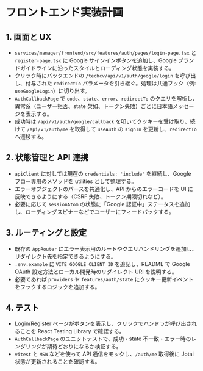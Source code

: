 # フロントエンド実装計画

## 1. 画面と UX
- `services/manager/frontend/src/features/auth/pages/login-page.tsx` と `register-page.tsx` に Google サインインボタンを追加し、Google ブランドガイドラインに沿ったスタイルとローディング状態を実装する。
- クリック時にバックエンドの `/techcv/api/v1/auth/google/login` を呼び出し、付与された `redirectTo` パラメータを引き継ぐ。処理は共通フック（例: `useGoogleLogin`）に切り出す。
- `AuthCallbackPage` で `code`、`state`、`error`、`redirectTo` のクエリを解析し、異常系（ユーザー拒否、state 欠如、トークン失敗）ごとに日本語メッセージを表示する。
- 成功時は `/api/v1/auth/google/callback` を叩いてクッキーを受け取り、続けて `/api/v1/auth/me` を取得して `useAuth` の `signIn` を更新し、`redirectTo` へ遷移する。

## 2. 状態管理と API 連携
- `apiClient` に対しては現在の `credentials: 'include'` を継続し、Google フロー専用のメソッドを utilities として整理する。
- エラーオブジェクトのパースを共通化し、API からのエラーコードを UI に反映できるようにする（CSRF 失敗、トークン期限切れなど）。
- 必要に応じて `sessionAtom` の状態に「Google 認証中」ステータスを追加し、ローディングスピナーなどでユーザーにフィードバックする。

## 3. ルーティングと設定
- 既存の `AppRouter` にエラー表示用のルートやクエリハンドリングを追加し、リダイレクト先を指定できるようにする。
- `.env.example` に `VITE_GOOGLE_CLIENT_ID` を追記し、README で Google OAuth 設定方法とローカル開発時のリダイレクト URI を説明する。
- 必要であれば `providers` や `features/auth/state` にクッキー更新イベントをフックするロジックを追加する。

## 4. テスト
- Login/Register ページがボタンを表示し、クリックでハンドラが呼び出されることを React Testing Library で確認する。
- `AuthCallbackPage` のユニットテストで、成功・state 不一致・エラー時のレンダリングが期待どおりになるか検証する。
- `vitest` と `MSW` などを使って API 通信をモックし、`/auth/me` 取得後に Jotai 状態が更新されることを確認する。
